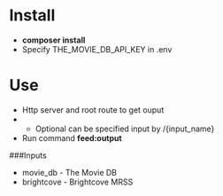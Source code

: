 # Install

- **composer install**
- Specify THE_MOVIE_DB_API_KEY in .env

# Use

- Http server and root route to get ouput
- - Optional can be specified input by /{input_name}
- Run command **feed:output**

###Inputs

- movie_db - The Movie DB
- brightcove - Brightcove MRSS